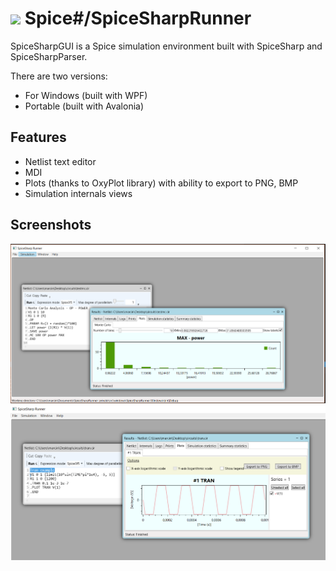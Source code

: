 # <img src="https://spicesharp.github.io/SpiceSharp/api/images/logo_full.svg" width="45px" /> Spice#/SpiceSharpRunner
 SpiceSharpGUI is a Spice simulation environment built with SpiceSharp and SpiceSharpParser.
 
 There are two versions:
 * For Windows (built with WPF)
 * Portable  (built with Avalonia)
 
 
 ## Features
 * Netlist text editor
 * MDI
 * Plots (thanks to OxyPlot library) with ability to export to PNG, BMP
 * Simulation internals views
 
 ## Screenshots
 ![Screen](/screenshots/screen01.png)
 ![Screen](/screenshots/screen02.PNG)
 
